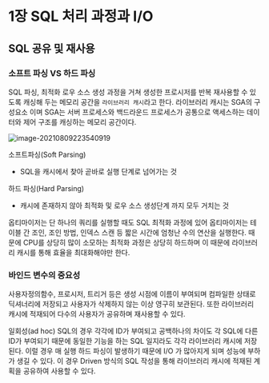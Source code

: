 # 1장 SQL 처리 과정과 I/O



## SQL 공유 및 재사용



### 소프트 파싱 VS 하드 파싱

SQL 파싱, 최적화 로우 소스 생성 과정을 거쳐 생성한 프로시저를 반복 재사용할 수 있도록 캐싱해 두는 메모리 공간을 `라이브러리 캐시`라고 한다. 라이브러리 캐시는 SGA의 구성요소 이며 SGA는 서버 프로세스와 백드라운드 프로세스가 공통으로 액세스하는 데이터와 제어 구조를 캐싱하는 메모리 공간이다.

![image-20210809223540919](C:\Users\mkjung.KSYSTEM\AppData\Roaming\Typora\typora-user-images\image-20210809223540919.png)



소프트파싱(Soft Parsing)

- SQL을 캐시에서 찾아 곧바로 실행 단계로 넘어가는 것



하드 파싱(Hard Parsing)

- 캐시에 존재하지 않아 최적화 및 로우 소스 생성단계 까지 모두 거치는 것



옵티마이저는 단 하나의 쿼리를 실행할 때도 SQL 최적화 과정에 있어 옵티마이저는 테이블 간 조인, 조인 방법, 인덱스 스캔 등 짧은 시간에 엄청난 수의 연산을 실행한다. 때문에 CPU를 상당히 많이 소모하는 최적화 과정은 상당히 하드하며 이 때문에 라이브러리 캐시를 통해 효율을 최대화해야만 한다.



### 바인드 변수의 중요성

사용자정의함수, 프로시저, 트리거 등은 생성 시점에 이름이 부여되며 컴파일한 상태로 딕셔너리에 저장되고 사용자가 삭제하지 않는 이상 영구히 보관된다. 또한 라이브러리 캐시에 적재되어 다수의 사용자가 공유하며 재사용할 수 있다. 



일회성(ad hoc) SQL의 경우 각각에 ID가 부여되고 공백하나의 차이도 각 SQL에 다른 ID가 부여되기 때문에 동일한 기능을 하는 SQL 일지라도 각각 라이브러리 캐시에 저장된다. 이럴 경우 매 실행 하드 파싱이 발생하기 때문에 I/O 가 많아지게 되며 성능에 부하가 생길 수 있다. 이 경우 Driven 방식의 SQL 작성을 통해 라이브러리 캐시에 적재된 계획을 공유하여 사용할 수 있다.
